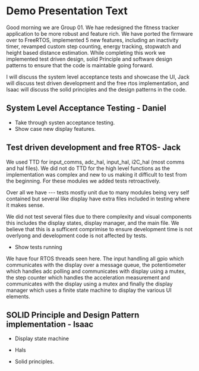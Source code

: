# Demo Presentation Text

Good morning we are Group 01. We hae redesigned the fitness tracker application
to be more robust and feature rich. We have ported the firmware over to FreeRTOS,
implemented 5 new features, including an inactivity timer, revamped custom step counting,
energy tracking, stopwatch and height based distance estimation. While completing
this work we implemented test driven design, solid Principle and software design patterns to ensure that
the code is maintable going forward.

I will discuss the system level acceptance tests and showcase the UI, Jack
will discuss test driven development and the free rtos implementation, and Isaac
will discuss the solid principles and the design patterns in the code.

## System Level Acceptance Testing - Daniel

- Take through systen acceptance testing.
- Show case new display features.

## Test driven development and free RTOS- Jack

We used TTD for input_comms, adc_hal, input_hal, i2C_hal (most comms and hal files).
We did not do TTD for the high level functions as the implementation was complex
and new to us making it difficult to test from the beginning. For these modules
we added tests retroactively.

Over all we have --- tests mostly unit due to many modules being very self contained
but several like display have extra files included in testing where it makes sense.

We did not test several files due to there complexity and visual components this includes
the display states, display manager, and the main file. We believe that this is a
sufficent comprimise to ensure development time is not overlyong and development code is
not affected by tests.

- Show tests running

We have four RTOS threads seen here. The input handling all gpio which communicates
with the display over a message queue, the potentiometer which handles adc polling
and communicates with display using a mutex, the step counter which handles
the acceleration measurement and communicates with the display using a mutex and finally
the display manager which uses a finite state machine to display the various UI elements.

## SOLID Principle and Design Pattern implementation - Isaac

- Display state machine

- Hals

- Solid principles.